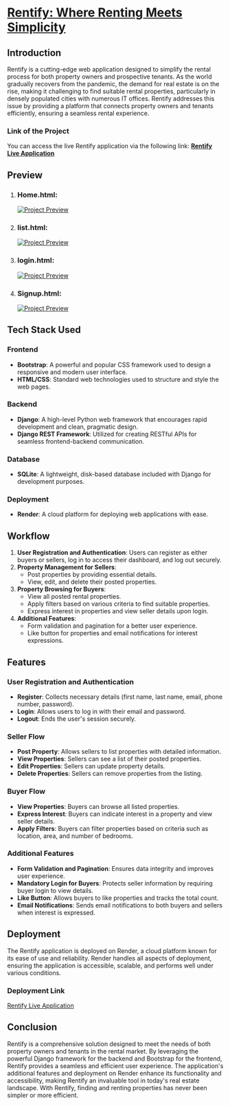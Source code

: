 # [Rentify: Where Renting Meets Simplicity](https://rentify-decode.onrender.com/)

## Introduction

Rentify is a cutting-edge web application designed to simplify the rental process for both property owners and prospective tenants. As the world gradually recovers from the pandemic, the demand for real estate is on the rise, making it challenging to find suitable rental properties, particularly in densely populated cities with numerous IT offices. Rentify addresses this issue by providing a platform that connects property owners and tenants efficiently, ensuring a seamless rental experience.

### Link of the Project

You can access the live Rentify application via the following link: [**Rentify Live Application**](https://rentify-decode.onrender.com/)

## Preview

1. ### Home.html:

   [![Project Preview](./media/property_images/home.png)](https://rentify-decode.onrender.com/)

2. ### list.html:
   [![Project Preview](./media/property_images/property.png)](https://rentify-decode.onrender.com/)

3. ### login.html:

   [![Project Preview](./media/property_images/login.png)](https://rentify-decode.onrender.com/)

4. ### Signup.html:
   [![Project Preview](./media/property_images/signup.png)](https://rentify-decode.onrender.com/)



## Tech Stack Used

### Frontend

- **Bootstrap**: A powerful and popular CSS framework used to design a responsive and modern user interface.
- **HTML/CSS**: Standard web technologies used to structure and style the web pages.

### Backend

- **Django**: A high-level Python web framework that encourages rapid development and clean, pragmatic design.
- **Django REST Framework**: Utilized for creating RESTful APIs for seamless frontend-backend communication.

### Database

- **SQLite**: A lightweight, disk-based database included with Django for development purposes.

### Deployment

- **Render**: A cloud platform for deploying web applications with ease.

## Workflow

1. **User Registration and Authentication**: Users can register as either buyers or sellers, log in to access their dashboard, and log out securely.
2. **Property Management for Sellers**:
   - Post properties by providing essential details.
   - View, edit, and delete their posted properties.
3. **Property Browsing for Buyers**:
   - View all posted rental properties.
   - Apply filters based on various criteria to find suitable properties.
   - Express interest in properties and view seller details upon login.
4. **Additional Features**:
   - Form validation and pagination for a better user experience.
   - Like button for properties and email notifications for interest expressions.

## Features

### User Registration and Authentication

- **Register**: Collects necessary details (first name, last name, email, phone number, password).
- **Login**: Allows users to log in with their email and password.
- **Logout**: Ends the user's session securely.

### Seller Flow

- **Post Property**: Allows sellers to list properties with detailed information.
- **View Properties**: Sellers can see a list of their posted properties.
- **Edit Properties**: Sellers can update property details.
- **Delete Properties**: Sellers can remove properties from the listing.

### Buyer Flow

- **View Properties**: Buyers can browse all listed properties.
- **Express Interest**: Buyers can indicate interest in a property and view seller details.
- **Apply Filters**: Buyers can filter properties based on criteria such as location, area, and number of bedrooms.

### Additional Features

- **Form Validation and Pagination**: Ensures data integrity and improves user experience.
- **Mandatory Login for Buyers**: Protects seller information by requiring buyer login to view details.
- **Like Button**: Allows buyers to like properties and tracks the total count.
- **Email Notifications**: Sends email notifications to both buyers and sellers when interest is expressed.

## Deployment

The Rentify application is deployed on Render, a cloud platform known for its ease of use and reliability. Render handles all aspects of deployment, ensuring the application is accessible, scalable, and performs well under various conditions.

### Deployment Link

[Rentify Live Application](https://rentify-decode.onrender.com/)

## Conclusion

Rentify is a comprehensive solution designed to meet the needs of both property owners and tenants in the rental market. By leveraging the powerful Django framework for the backend and Bootstrap for the frontend, Rentify provides a seamless and efficient user experience. The application's additional features and deployment on Render enhance its functionality and accessibility, making Rentify an invaluable tool in today's real estate landscape. With Rentify, finding and renting properties has never been simpler or more efficient.
